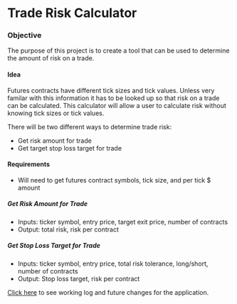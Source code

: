 # Trade Risk Calculator

### Objective
The purpose of this project is to create a tool that can be used to determine the amount of risk on a trade.  

#### Idea
Futures contracts have different tick sizes and tick values.  Unless very familar with this information it has to be looked up so that risk on a trade can be calculated.  This calculator will allow a user to calculate risk without knowing tick sizes or tick values.

There will be two different ways to determine trade risk:
- Get risk amount for trade
- Get target stop loss target for trade

#### Requirements
-  Will need to get futures contract symbols, tick size, and per tick $ amount

##### Get Risk Amount for Trade
- Inputs: ticker symbol, entry price, target exit price, number of contracts
- Output: total risk, risk per contract

##### Get Stop Loss Target for Trade
- Inputs: ticker symbol, entry price, total risk tolerance, long/short, number of contracts
- Output: Stop loss target, risk per contract



[Click here](updates_and_futures_changes.txt) to see working log and future changes for the application.